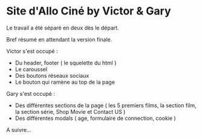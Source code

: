 # Site d'Allo Ciné by Victor & Gary

Le travail a été séparé en deux dès le départ.

Bref résumé en attendant la version finale.

Victor s'est occupé :

- Du header, footer ( le squelette du html )
- Le caroussel
- Des boutons réseaux sociaux 
- Le bouton qui ramène au top de la page

Gary s'est occupé : 

- Des différentes sections de la page ( les 5 premiers films, la section film, la section série, Shop Movie et Contact US )
- Des différentes modals ( age, formulaire de connection, cookie )

A suivre...
